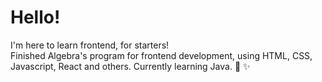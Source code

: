 # Hello!

I'm here to learn frontend, for starters!  
Finished Algebra's program for frontend development, using HTML, CSS, Javascript, React and others. Currently learning Java. :muscle: ✨


